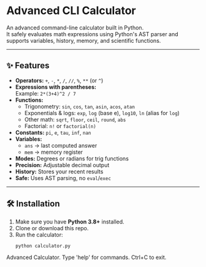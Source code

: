 # Advanced CLI Calculator

An advanced command-line calculator built in Python.  
It safely evaluates math expressions using Python's AST parser and supports variables, history, memory, and scientific functions.

---

## ✨ Features
- **Operators:** `+`, `-`, `*`, `/`, `//`, `%`, `**` (or `^`)
- **Expressions with parentheses:**  
  Example: `2*(3+4)^2 / 7`
- **Functions:**  
  - Trigonometry: `sin`, `cos`, `tan`, `asin`, `acos`, `atan`  
  - Exponentials & logs: `exp`, `log` (base e), `log10`, `ln` (alias for `log`)  
  - Other math: `sqrt`, `floor`, `ceil`, `round`, `abs`  
  - Factorial: `n!` or `factorial(n)`
- **Constants:** `pi`, `e`, `tau`, `inf`, `nan`
- **Variables:**  
  - `ans` → last computed answer  
  - `mem` → memory register
- **Modes:** Degrees or radians for trig functions
- **Precision:** Adjustable decimal output
- **History:** Stores your recent results
- **Safe:** Uses AST parsing, no `eval`/`exec`

---

## 🛠 Installation
1. Make sure you have **Python 3.8+** installed.
2. Clone or download this repo.
3. Run the calculator:
   ```bash
   python calculator.py
Advanced Calculator. Type 'help' for commands. Ctrl+C to exit.
